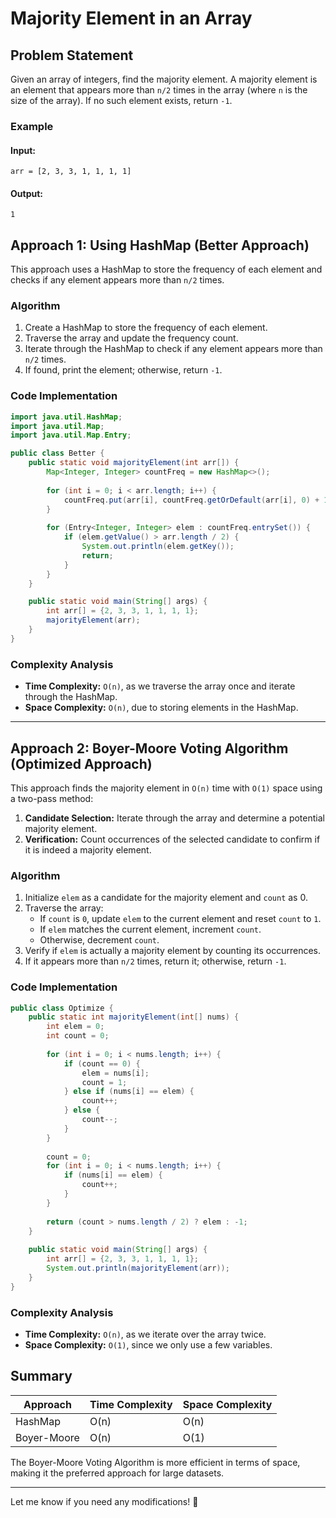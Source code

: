 # Majority Element in an Array

## Problem Statement
Given an array of integers, find the majority element. A majority element is an element that appears more than `n/2` times in the array (where `n` is the size of the array). If no such element exists, return `-1`.

### Example
#### Input:
```
arr = [2, 3, 3, 1, 1, 1, 1]
```
#### Output:
```
1
```

## Approach 1: Using HashMap (Better Approach)
This approach uses a HashMap to store the frequency of each element and checks if any element appears more than `n/2` times.

### Algorithm
1. Create a HashMap to store the frequency of each element.
2. Traverse the array and update the frequency count.
3. Iterate through the HashMap to check if any element appears more than `n/2` times.
4. If found, print the element; otherwise, return `-1`.

### Code Implementation
```java
import java.util.HashMap;
import java.util.Map;
import java.util.Map.Entry;

public class Better {
    public static void majorityElement(int arr[]) {
        Map<Integer, Integer> countFreq = new HashMap<>();
        
        for (int i = 0; i < arr.length; i++) {
            countFreq.put(arr[i], countFreq.getOrDefault(arr[i], 0) + 1);
        }
        
        for (Entry<Integer, Integer> elem : countFreq.entrySet()) {
            if (elem.getValue() > arr.length / 2) {
                System.out.println(elem.getKey());
                return;
            }
        }
    }

    public static void main(String[] args) {
        int arr[] = {2, 3, 3, 1, 1, 1, 1};
        majorityElement(arr);
    }
}
```

### Complexity Analysis
- **Time Complexity:** `O(n)`, as we traverse the array once and iterate through the HashMap.
- **Space Complexity:** `O(n)`, due to storing elements in the HashMap.

---

## Approach 2: Boyer-Moore Voting Algorithm (Optimized Approach)
This approach finds the majority element in `O(n)` time with `O(1)` space using a two-pass method:
1. **Candidate Selection:** Iterate through the array and determine a potential majority element.
2. **Verification:** Count occurrences of the selected candidate to confirm if it is indeed a majority element.

### Algorithm
1. Initialize `elem` as a candidate for the majority element and `count` as 0.
2. Traverse the array:
   - If `count` is `0`, update `elem` to the current element and reset `count` to `1`.
   - If `elem` matches the current element, increment `count`.
   - Otherwise, decrement `count`.
3. Verify if `elem` is actually a majority element by counting its occurrences.
4. If it appears more than `n/2` times, return it; otherwise, return `-1`.

### Code Implementation
```java
public class Optimize {
    public static int majorityElement(int[] nums) {
        int elem = 0;
        int count = 0;
        
        for (int i = 0; i < nums.length; i++) {
            if (count == 0) {
                elem = nums[i];
                count = 1;
            } else if (nums[i] == elem) {
                count++;
            } else {
                count--;
            }
        }
        
        count = 0;
        for (int i = 0; i < nums.length; i++) {
            if (nums[i] == elem) {
                count++;
            }
        }
        
        return (count > nums.length / 2) ? elem : -1;
    }
    
    public static void main(String[] args) {
        int arr[] = {2, 3, 3, 1, 1, 1, 1};
        System.out.println(majorityElement(arr));
    }
}
```

### Complexity Analysis
- **Time Complexity:** `O(n)`, as we iterate over the array twice.
- **Space Complexity:** `O(1)`, since we only use a few variables.

## Summary
| Approach | Time Complexity | Space Complexity |
|----------|----------------|------------------|
| HashMap  | O(n)           | O(n)             |
| Boyer-Moore | O(n)        | O(1)             |

The Boyer-Moore Voting Algorithm is more efficient in terms of space, making it the preferred approach for large datasets.

---

Let me know if you need any modifications! 🚀


